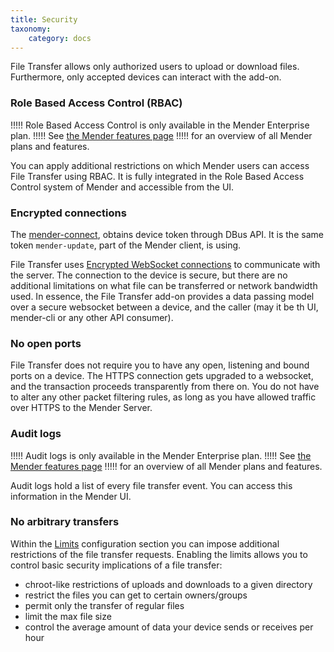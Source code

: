```yaml
---
title: Security
taxonomy:
    category: docs
---
```


File Transfer allows only authorized users to upload or download files.
Furthermore, only accepted devices can interact with the add-on.
 
### Role Based Access Control (RBAC)

!!!!! Role Based Access Control is only available in the Mender Enterprise plan.
!!!!! See [the Mender features page](https://mender.io/product/features?target=_blank)
!!!!! for an overview of all Mender plans and features.

You can apply additional restrictions on which Mender users can access File Transfer using RBAC.
It is fully integrated in the Role Based Access Control system of Mender and accessible from the UI.

### Encrypted connections

The [mender-connect](https://github.com/mendersoftware/mender-connect),
obtains device token through DBus API. It is the same token `mender-update`, part of the Mender client, is using.
<!--AUTOVERSION: "https://tools.ietf.org/html/rfc6455#section-%"/ignore-->
File Transfer uses [Encrypted WebSocket connections](https://tools.ietf.org/html/rfc6455#section-11.1.2) to communicate with the server.
The connection to the device is secure, but there are no additional limitations on what file can be transferred or network bandwidth used.
In essence, the File Transfer add-on provides a data passing model over a secure websocket between
a device, and the caller (may it be th UI, mender-cli or any other API consumer).

### No open ports

File Transfer does not require you to have any open, listening and bound ports
on a device. The HTTPS connection gets upgraded to a websocket, and the transaction
proceeds transparently from there on. You do not have to alter any other
packet filtering rules, as long as you have allowed traffic over HTTPS
to the Mender Server.

### Audit logs

!!!!! Audit logs is only available in the Mender Enterprise plan.
!!!!! See [the Mender features page](https://mender.io/product/features?target=_blank)
!!!!! for an overview of all Mender plans and features.

Audit logs hold a list of every file transfer event. You can access this information
in the Mender UI.

### No arbitrary transfers

Within the [Limits](../../90.Mender-Connect/docs.md#limits-configuration) configuration section you can impose
additional restrictions of the file transfer requests. Enabling the limits allows you to control
basic security implications of a file transfer:
* chroot-like restrictions of uploads and downloads to a given directory
* restrict the files you can get to certain owners/groups
* permit only the transfer of regular files
* limit the max file size
* control the average amount of data your device sends or receives per hour

